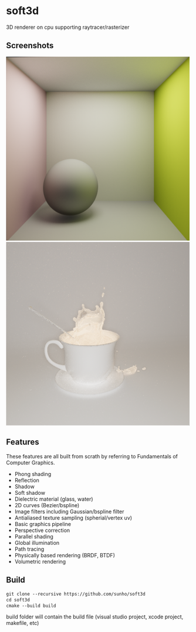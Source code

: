 # soft3d

3D renderer on cpu supporting raytracer/rasterizer

## Screenshots
<img src="resources/screen5.png" width="500" height="500" />
<img src="resources/cup.png" width="500" height="500" />

## Features

These features are all built from scrath by referring to Fundamentals of Computer Graphics.
- Phong shading
- Reflection
- Shadow
- Soft shadow
- Dielectric material (glass, water)
- 2D curves (Bezier/bspline)
- Image filters including Gaussian/bspline filter
- Antialiased texture sampling (spherial/vertex uv)
- Basic graphics pipeline
- Perspective correction
- Parallel shading
- Global illumination
- Path tracing
- Physically based rendering (BRDF, BTDF)
- Volumetric rendering

## Build 
```
git clone --recursive https://github.com/sunho/soft3d
cd soft3d
cmake --build build
```
build folder will contain the build file (visual studio project, xcode project, makefile, etc)

